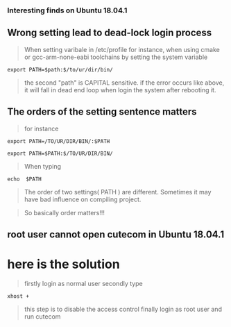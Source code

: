 ### Interesting finds on Ubuntu 18.04.1 

## Wrong setting lead to  dead-lock login process

>  When setting varibale in /etc/profile
>  for instance, when using cmake  or gcc-arm-none-eabi  toolchains by setting the system variable

```
export PATH=$path:$/to/ur/dir/bin/

```
> the second "path" is CAPITAL sensitive.
> if the error occurs like above, it will fall in dead end loop when login the system after rebooting it.

## The orders of the setting sentence matters

> for instance  

```
export PATH=/TO/UR/DIR/BIN/:$PATH

export PATH=$PATH:$/TO/UR/DIR/BIN/
```

> When typing 

```
echo  $PATH
```

> The order of two settings( PATH ) are different. Sometimes it may have bad influence on compiling project.

> So basically order matters!!!

## root user cannot open cutecom in Ubuntu 18.04.1

# here is the solution
> firstly login as normal user
> secondly type
```
xhost +
```
> this step is to disable the access control
> finally login as root user and run cutecom 

